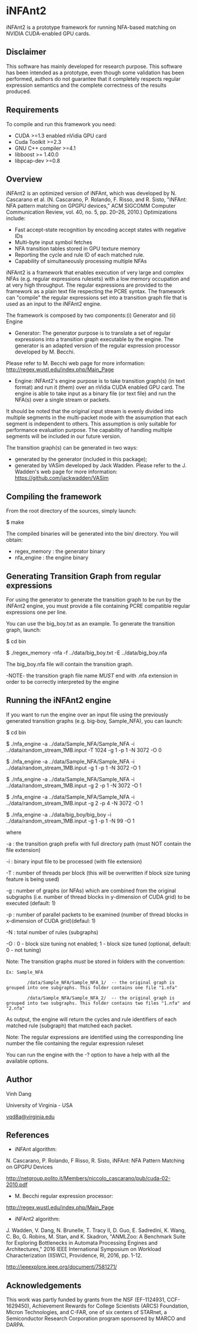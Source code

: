 iNFAnt2
=======

iNFAnt2 is a prototype framework for running NFA-based matching on NVIDIA CUDA-enabled GPU cards.


Disclaimer
----------
This software has mainly developed for research purpose.
This software has been intended as a prototype, even though some validation
has been performed, authors do not guarantee that it completely respects regular
expression semantics and the complete correctness of the results produced.


Requirements
------------
To compile and run this framework you need:
- CUDA >=1.3 enabled nVidia GPU card
- Cuda Toolkit >=2.3
- GNU C++ compiler >=4.1
- libboost >= 1.40.0
- libpcap-dev >=0.8


Overview
--------
iNFAnt2 is an optimized version of iNFAnt, which was developed by N. Cascarano et al.
(N. Cascarano, P. Rolando, F. Risso, and R. Sisto, "iNFAnt: NFA pattern matching on 
GPGPU devices," ACM SIGCOMM Computer Communication Review, vol. 40, no. 5, pp. 20–26, 2010.)
Optimizations include:
- Fast accept-state recognition by encoding accept states with negative IDs
- Multi-byte input symbol fetches
- NFA transition tables stored in GPU texture memory
- Reporting the cycle and rule ID of each matched rule.
- Capability of simultaneously processing multiple NFAs

iNFAnt2 is a framework that enables execution of very large and complex NFAs (e.g. 
regular expressions rulesets) with a low memory occupation and at very high throughput.
The regular expressions are provided to the framework as a plain text file respecting
the PCRE syntax. The framework can "compile" the regular expressions set into a 
transition graph file that is used as an input to the iNFAnt2 engine.

The framework is composed by two components:(i) Generator and (ii) Engine

- Generator:
The generator purpose is to translate a set of regular expressions into a
transition graph executable by the engine. The generator is an adapted version
of the regular expression processor developed by M. Becchi.

Please refer to M. Becchi web page for more information:
  http://regex.wustl.edu/index.php/Main_Page

- Engine:
iNFAnt2's engine purpose is to take transition graph(s) (in text format) and run it (them)
over an nVidia CUDA enabled GPU card. The engine is able to take input as a binary file
(or text file) and run the NFA(s) over a single stream or packets.

It should be noted that the original input stream is evenly divided into multiple segments
in the multi-packet mode with the assumption that each segment is independent to 
others. This assumption is only suitable for performance evaluation purpose. 
The capability of handling multiple segments will be included in our future version.

The transition graph(s) can be generated in two ways: 
  +  generated by the generator (included in this package); 
  +  generated by VASim developed by Jack Wadden. Please refer to the J. Wadden's web page for more information:
	 https://github.com/jackwadden/VASim
 

Compiling the framework
-----------------------
From the root directory of the sources, simply launch:

$ make

The compiled binaries will be generated into the bin/ directory.
You will obtain:
- regex_memory : the generator binary
- nfa_engine : the engine binary

Generating Transition Graph from regular expressions
----------------------------------------------------
For using the generator to generate the transition graph to be run by the iNFAnt2
engine, you must provide a file containing PCRE compatible regular expressions
one per line.

You can use the big_boy.txt as an example.
To generate the transition graph, launch:

$ cd bin

$ ./regex_memory -nfa -f ../data/big_boy.txt -E ../data/big_boy.nfa

The big_boy.nfa file will contain the transition graph.

-NOTE-
the transition graph file name *MUST* end with .nfa extension in order
to be correctly interpreted by the engine


Running the iNFAnt2 engine
--------------------------
If you want to run the engine over an input file using the previously generated transition graphs (e.g. big-boy, Sample_NFA), you can launch:

$ cd bin

$ ./nfa_engine -a ../data/Sample_NFA/Sample_NFA -i ../data/random_stream_1MB.input -T 1024 -g 1 -p 1 -N 3072 -O 0

$ ./nfa_engine -a ../data/Sample_NFA/Sample_NFA -i ../data/random_stream_1MB.input -g 1 -p 1 -N 3072 -O 1

$ ./nfa_engine -a ../data/Sample_NFA/Sample_NFA -i ../data/random_stream_1MB.input -g 2 -p 1 -N 3072 -O 1

$ ./nfa_engine -a ../data/Sample_NFA/Sample_NFA -i ../data/random_stream_1MB.input -g 2 -p 4 -N 3072 -O 1

$ ./nfa_engine -a ../data/big_boy/big_boy -i ../data/random_stream_1MB.input -g 1 -p 1 -N 99 -O 1

where

-a <file>:  the transition graph prefix with full directory path (must NOT contain the file extension)

-i <file>:  binary input file to be processed (with file extension)

-T <n>   :  number of threads per block (this will be overwritten if block size tuning feature is being used)

-g <n>   :  number of graphs (or NFAs) which are combined from the original subgraphs (i.e. number of thread blocks in y-dimension of CUDA grid) to be executed (default: 1)

-p <n>   :  number of parallel packets to be examined (number of thread blocks in x-dimension of CUDA grid)(defaul: 1)

-N <n>   :  total number of rules (subgraphs)

-O <n>   :  0 - block size tuning not enabled; 1 - block size tuned (optional, default: 0 - not tuning)

Note: The transition graphs *must* be stored in folders with the convention:

    Ex: Sample_NFA
	
	        /data/Sample_NFA/Sample_NFA_1/  -- the original graph is grouped into one subgraphs. This folder contains one file "1.nfa"
			
	        /data/Sample_NFA/Sample_NFA_2/  -- the original graph is grouped into two subgraphs. This folder contains two files "1.nfa" and "2.nfa"
			
As output, the engine will return the cycles and rule identifiers of each matched rule (subgraph) that matched each packet.

Note: The regular expressions are identified using the corresponding line number
the file containing the regular expression ruleset

You can run the engine with the -? option to have a help with all the available options.


Author
------
Vinh Dang

University of Virginia - USA

vqd8a@virginia.edu


References
----------
- iNFAnt algorithm: 

N. Cascarano, P. Rolando, F Risso, R. Sisto, iNFAnt: NFA Pattern Matching on
GPGPU Devices

http://netgroup.polito.it/Members/niccolo_cascarano/pub/cuda-02-2010.pdf

- M. Becchi regular expression processor:

http://regex.wustl.edu/index.php/Main_Page

- iNFAnt2 algorithm: 

J. Wadden, V. Dang, N. Brunelle, T. Tracy II, D. Guo, E. Sadredini, K. Wang, 
C. Bo, G. Robins, M. Stan, and K. Skadron, "ANMLZoo: A Benchmark Suite for 
Exploring Bottlenecks in Automata Processing Engines and Architectures,"
2016 IEEE International Symposium on Workload Characterization (IISWC), 
Providence, RI, 2016, pp. 1-12. 

http://ieeexplore.ieee.org/document/7581271/


Acknowledgements
----------------
This work was partly funded by grants from the NSF (EF-1124931, CCF-1629450), Achievement Rewards for College Scientists (ARCS) Foundation, Micron Technologies, and C-FAR, one of six centers of STARnet, a Semiconductor Research Corporation program sponsored by MARCO and DARPA.
